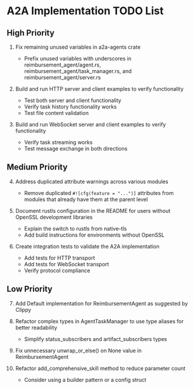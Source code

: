 # A2A Implementation TODO List

## High Priority

1. Fix remaining unused variables in a2a-agents crate
   - Prefix unused variables with underscores in reimbursement_agent/agent.rs, reimbursement_agent/task_manager.rs, and reimbursement_agent/server.rs

2. Build and run HTTP server and client examples to verify functionality
   - Test both server and client functionality
   - Verify task history functionality works
   - Test file content validation

3. Build and run WebSocket server and client examples to verify functionality
   - Verify task streaming works
   - Test message exchange in both directions

## Medium Priority

4. Address duplicated attribute warnings across various modules
   - Remove duplicated `#![cfg(feature = "...")]` attributes from modules that already have them at the parent level

5. Document rustls configuration in the README for users without OpenSSL development libraries
   - Explain the switch to rustls from native-tls
   - Add build instructions for environments without OpenSSL

6. Create integration tests to validate the A2A implementation
   - Add tests for HTTP transport
   - Add tests for WebSocket transport
   - Verify protocol compliance

## Low Priority

7. Add Default implementation for ReimbursementAgent as suggested by Clippy

8. Refactor complex types in AgentTaskManager to use type aliases for better readability
   - Simplify status_subscribers and artifact_subscribers types

9. Fix unnecessary unwrap_or_else() on None value in ReimbursementAgent

10. Refactor add_comprehensive_skill method to reduce parameter count
    - Consider using a builder pattern or a config struct